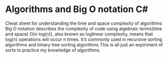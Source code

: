 # Algorithms and Big O notation C#
Cheat sheet for understanding the time and space complexity of algorithms  Big O notation describes the complexity of code using algebraic terms(time and space)  O(n log(n)), also known as loglinear complexity, means that log(n) operations will occur n times. It’s commonly used in recursive sorting algorithms and binary tree sorting algorithms
This is all just an expiriment of sorts to practice my knowledge of algorithms.
